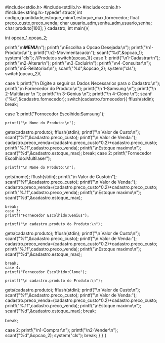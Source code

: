 #include<stdio.h>
#include<stdlib.h>
#include<conio.h>
#include<string.h>
typedef struct{
	int   codigo,quantidade,estoque_min=1,estoque_max,fornecedor;
	float preco_custo,preco_venda;
	char  usuario_adm,senha_adm,usuario,senha;
	char produto[100];
} cadastro;
int main(){

int opcao_1,opcao_2;




printf("\n***MENU***\n");
printf("\nEscolha a Opcao Desejada:\n");
printf("\n1-Produtos\n");
printf("\n2-Movimentacao\n");
scanf("%d",&opcao_1);
system("cls");
//Produtos
switch(opcao_1){
case 1:
printf("\n1-Cadastrar\n");
printf("\n2-Alterar\n");
printf("\n3-Excluir\n");
printf("\n4-Consultar\n");
printf("\n5-Relatorios\n");
scanf("%d",&opcao_2);
system("cls");
switch(opcao_2){

case 1:
printf("\n Digite a seguir os Dados Necessarios para o Cadastro:\n");
printf("\n Fornecedor do Produto:\n");
printf("\n 1-Samsung \n");
printf("\n 2-Multilaser \n ");
printf("\n 3-Genius \n");
printf("\n 4-Clone \n");
scanf ("%d",&cadastro.fornecedor);
switch(cadastro.fornecedor){
fflush(stdin);
break;

case 1:
	printf("Fornecedor Escolhido:Samsung");

	printf("\n Nome do Produto:\n");
gets(cadastro.produto);
fflush(stdin);
printf("\n Valor de Custo\n");
scanf("%f",&cadastro.preco_custo);
printf("\n Valor de Venda:");
cadastro.preco_venda=(cadastro.preco_custo*0.2)+cadastro.preco_custo;
printf("%.1f",cadastro.preco_venda);
printf("\nEstoque maximo\n");
scanf("%d",&cadastro.estoque_max);
	break;
	case 2:
	printf("Fornecedor Escolhido:Multilaser");

	printf("\n Nome do Produto:\n");
gets(nome);
fflush(stdin);
printf("\n Valor de Custo\n");
scanf("%f",&cadastro.preco_custo);
printf("\n Valor de Venda:");
cadastro.preco_venda=(cadastro.preco_custo*0.2)+cadastro.preco_custo;
printf("%.1f",cadastro.preco_venda);
printf("\nEstoque maximo\n");
scanf("%d",&cadastro.estoque_max);

	break;
	case 3:
	printf("Fornecedor Escolhido:Genius");

	printf("\n cadastro.produto do Produto:\n");
gets(cadastro.produto);
fflush(stdin);
printf("\n Valor de Custo\n");
scanf("%f",&cadastro.preco_custo);
printf("\n Valor de Venda:");
cadastro.preco_venda=(cadastro.preco_custo*0.2)+cadastro.preco_custo;
printf("%.1f",cadastro.preco_venda);
printf("\nEstoque maximo\n");
scanf("%d",&cadastro.estoque_max);

	break;
	case 4:
	printf("Fornecedor Escolhido:Clone");

	printf("\n cadastro.produto do Produto:\n");
gets(cadastro.produto);
fflush(stdin);
printf("\n Valor de Custo\n");
scanf("%f",&cadastro.preco_custo);
printf("\n Valor de Venda:");
cadastro.preco_venda=(cadastro.preco_custo*0.2)+cadastro.preco_custo;
printf("%.1f",cadastro.preco_venda);
printf("\nEstoque maximo\n");
scanf("%d",&cadastro.estoque_max);
	break;



break;


case 2:
printf("\n1-Comprar\n");
printf("\n2-Vender\n");
scanf("%d",&opcao_2);
system("cls");
break;
}
}
}

